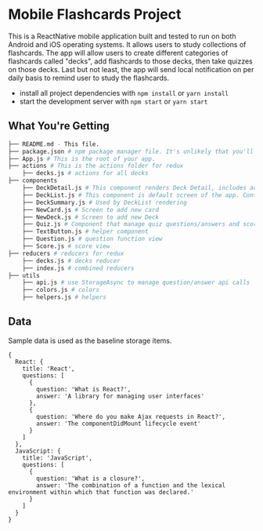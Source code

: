 # Mobile Flashcards Project
This is a ReactNative mobile application built and tested to run on both Android and iOS operating systems. It allows users to study collections of flashcards. The app will allow users to create different categories of flashcards called "decks", add flashcards to those decks, then take quizzes on those decks. Last but not least, the app will send local notification on per daily basis to remind user to study the flashcards.

* install all project dependencies with `npm install` or `yarn install`
* start the development server with `npm start` or `yarn start`

## What You're Getting
```bash
├── README.md - This file.
├── package.json # npm package manager file. It's unlikely that you'll need to modify this.
├── App.js # This is the root of your app.
├── actions # This is the actions folder for redux
    ├── decks.js # actions for all decks
├── components
    ├── DeckDetail.js # This component renders Deck Detail, includes actions to start quiz and add cards
    ├── DeckList.js # This component is default screen of the app. Contains list of decks
    ├── DeckSummary.js # Used by DeckList rendering
    ├── NewCard.js # Screen to add new card
    ├── NewDeck.js # Screen to add new Deck
    ├── Quiz.js # Component that manage quiz questions/answers and score
    ├── TextButton.js # helper component
    ├── Question.js # question function view
    ├── Score.js # score view
├── reducers # reducers for redux
    ├── decks.js # decks reducer
    ├── index.js # combined reducers
├── utils
    ├── api.js # use StorageAsync to manage question/answer api calls
    ├── colors.js # colors
    ├── helpers.js # helpers
```

## Data
Sample data is used as the baseline storage items.
```
{
  React: {
    title: 'React',
    questions: [
      {
        question: 'What is React?',
        answer: 'A library for managing user interfaces'
      },
      {
        question: 'Where do you make Ajax requests in React?',
        answer: 'The componentDidMount lifecycle event'
      }
    ]
  },
  JavaScript: {
    title: 'JavaScript',
    questions: [
      {
        question: 'What is a closure?',
        answer: 'The combination of a function and the lexical environment within which that function was declared.'
      }
    ]
  }
}
```
